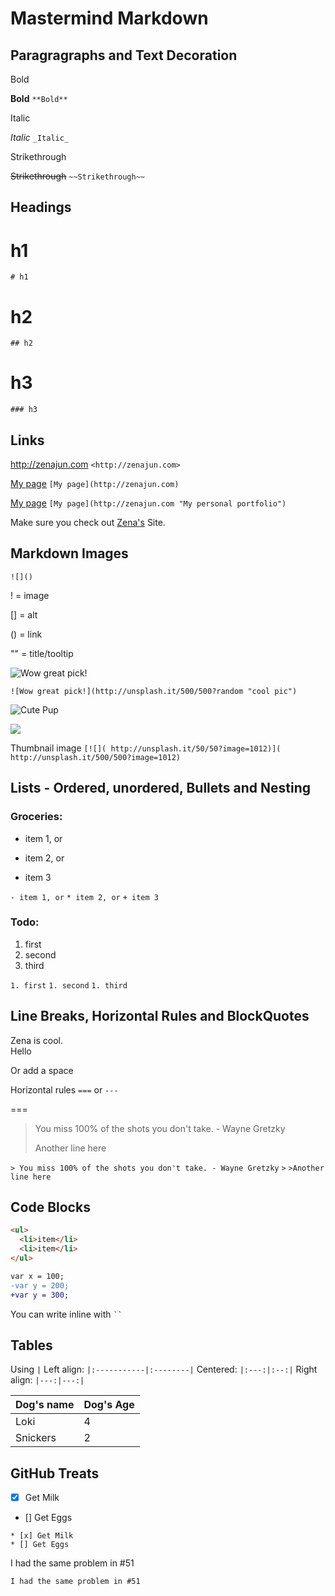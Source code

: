 # Mastermind Markdown

## Paragragraphs and Text Decoration

Bold

**Bold** `**Bold**`

Italic

_Italic_ `_Italic_`

Strikethrough

~~Strikethrough~~ `~~Strikethrough~~`

## Headings

# h1 
`# h1`

# h2
`## h2`

# h3
`### h3`

## Links
<http://zenajun.com>
`<http://zenajun.com>` 

[My page](http://zenajun.com)
`[My page](http://zenajun.com)`

[My page](http://zenajun.com "My personal portfolio")
`[My page](http://zenajun.com "My personal portfolio")`

Make sure you check out [Zena's][1] Site.

[1]: http://zenajun.com

## Markdown Images

`![]()`

! = image

[] = alt

() = link

"" = title/tooltip

![Wow great pick!](http://unsplash.it/500/500?random "cool pic")

`![Wow great pick!](http://unsplash.it/500/500?random "cool pic")`

![Cute Pup][pup]

[pup]: http://unsplash.it/500/500?image=1012


[![]( http://unsplash.it/50/50?image=1012)]( http://unsplash.it/500/500?image=1012)

Thumbnail image
`[![]( http://unsplash.it/50/50?image=1012)]( http://unsplash.it/500/500?image=1012)`


## Lists - Ordered, unordered, Bullets and Nesting

### Groceries:
- item 1, or
* item 2, or
+ item 3

`- item 1, or`
`* item 2, or`
`+ item 3`

### Todo:
1. first
1. second
1. third

`1. first`
`1. second`
`1. third`

## Line Breaks, Horizontal Rules and BlockQuotes

Zena is cool.<br>
Hello

Or add a space

Horizontal rules `===` or `---`

===

> You miss 100% of the shots you don't take. - Wayne Gretzky
>
>Another line here

`> You miss 100% of the shots you don't take. - Wayne Gretzky`
`>`
`>Another line here`

## Code Blocks

```html
<ul>
  <li>item</li>
  <li>item</li>
</ul>
```

```diff
var x = 100;
-var y = 200;
+var y = 300;
```

You can write inline with ` `` `

##  Tables

Using `|`
Left align: `|:-----------|:--------|`
Centered: `|:---:|:--:|`
Right align: `|---:|---:|`

|Dog's name  |Dog's Age|
|:-----------|:--------|
|Loki|4|
|Snickers|2|


## GitHub Treats

* [x] Get Milk
* [] Get Eggs

```
* [x] Get Milk
* [] Get Eggs
```

I had the same problem in #51 

`I had the same problem in #51 `


